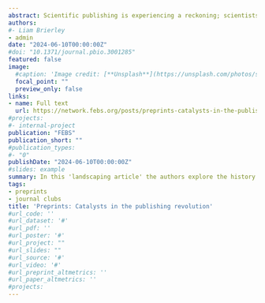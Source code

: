 ```yaml
---
abstract: Scientific publishing is experiencing a reckoning; scientists are resigning across a wide range of editorial boards, the dominance of traditional publishers has been successfully challenged, open access has revolutionized publishers’ business models and preprints are on the rise. Preprints (manuscripts shared prior to journal-organised peer review) offer an opportunity to transform scholarly communication into a system that places science and society first in addition to alleviating many of the issues we currently face.
authors:
#- Liam Brierley
- admin
date: "2024-06-10T00:00:00Z"
#doi: "10.1371/journal.pbio.3001285"
featured: false
image:
  #caption: 'Image credit: [**Unsplash**](https://unsplash.com/photos/s9CC2SKySJM)'
  focal_point: ""
  preview_only: false
links:
- name: Full text
  url: https://network.febs.org/posts/preprints-catalysts-in-the-publishing-revolution
#projects:
#- internal-project
publication: "FEBS"
publication_short: ""
#publication_types:
#- "0"
publishDate: "2024-06-10T00:00:00Z"
#slides: example
summary: In this 'landscaping article' the authors explore the history of preprints in the life sciences, investigate how the fields of Biochemistry and Molecular Biology are using preprints now, and place those fields in the context of the wider bioRxiv data. 
tags:
- preprints
- journal clubs
title: 'Preprints: Catalysts in the publishing revolution'
#url_code: ''
#url_dataset: '#'
#url_pdf: ''
#url_poster: '#'
#url_project: ""
#url_slides: ""
#url_source: '#'
#url_video: '#'
#url_preprint_altmetrics: ''
#url_paper_altmetrics: ''
#projects:
---
```



